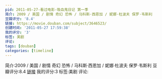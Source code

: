 ```yaml
---
pid: 2011-05-27-看过电影-吸血鬼日记 第一季
简介: 2009 / 美国 / 剧情 奇幻 恐怖 / 马科斯·西恩加 / 妮娜·杜波夫 保罗·韦斯利
豆瓣评分: '8.4'
链接: https://movie.douban.com/subject/3646523/
创建时间: '2011-05-27 17:59:38'
我的评分: '3'
标签: 美剧
评论:
tags: [douban]
categories: [timeline]
---
```

简介:2009 / 美国 / 剧情 奇幻 恐怖 / 马科斯·西恩加 / 妮娜·杜波夫 保罗·韦斯利
豆瓣评分:8.4
[链接](https://movie.douban.com/subject/3646523/)
我的评分:3
标签:美剧
评论:
